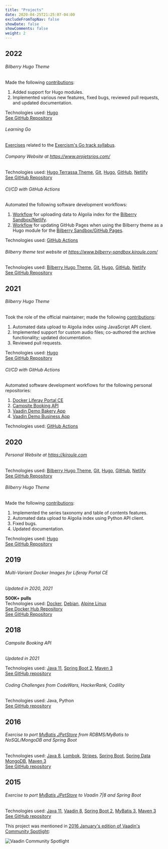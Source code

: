 ```yaml
---
title: "Projects"
date: 2020-04-25T21:25:07-04:00
excludeFromTopNav: false
showDate: false
showComments: false
weight: 2
---
```


## 2022

###### Bilberry Hugo Theme
Made the following [contributions](https://github.com/Lednerb/bilberry-hugo-theme/commits?author=igor-baiborodine):
1. Added support for Hugo modules.
2. Implemented various new features, fixed bugs, reviewed pull requests, and updated documentation.

Technologies used: [Hugo](https://gohugo.io/)\
[See GitHub Repository](https://github.com/Lednerb/bilberry-hugo-theme)

###### Learning Go
[Exercises](https://github.com/igor-baiborodine/coding-challenges/blob/master/exercism/go-exercises.md) related to the [Exercism's Go track syllabus](https://exercism.org/tracks/go/concepts).

###### Company Website at https://www.projetsrios.com/
Technologies used: [Hugo Terrassa Theme](https://github.com/igor-baiborodine/hugo-terrassa-theme), [Git](https://git-scm.com/), [Hugo](https://gohugo.io/), [GitHub](https://github.com/), [Netlify](https://www.netlify.com/)\
[See GitHub Repository](https://github.com/projetsrios/projetsrios.com)

###### CI/CD with GitHub Actions
Automated the following software development workflows:
1. [Workflow](https://github.com/igor-baiborodine/bilberry-hugo-theme-sandbox/blob/master/.github/workflows/upload-data-to-algolia-index.yml) for uploading data to Algolia index for the [Bilberry Sandbox/Netlify](https://www.bilberry-sandbox.kiroule.com/).
2. [Workflow](https://github.com/igor-baiborodine/bilberry-hugo-theme-sandbox/blob/master/.github/workflows/gh-pages.yml) for updating GitHub Pages when using the Bilberry theme as a Hugo module for the [Bilberry Sandbox/GitHub Pages](https://igor-baiborodine.github.io/bilberry-hugo-theme-sandbox/).

Technologies used: [GitHub Actions](https://github.com/features/actions)

###### Bilberry theme test website at https://www.bilberry-sandbox.kiroule.com/
Technologies used: [Bilberry Hugo Theme](https://github.com/Lednerb/bilberry-hugo-theme), [Git](https://git-scm.com/), [Hugo](https://gohugo.io/), [GitHub](https://github.com/), [Netlify](https://www.netlify.com/)\
[See GitHub Repository](https://github.com/igor-baiborodine/bilberry-hugo-theme-sandbox)

## 2021

###### Bilberry Hugo Theme
Took the role of the official maintainer; made the following [contributions](https://github.com/Lednerb/bilberry-hugo-theme/commits?author=igor-baiborodine):
1. Automated data upload to Algolia index using JavaScript API client.
2. Implemented support for custom audio files; co-authored the archive functionality; updated documentation.
3. Reviewed pull requests.

Technologies used: [Hugo](https://gohugo.io/)\
[See GitHub Repository](https://github.com/Lednerb/bilberry-hugo-theme)

###### CI/CD with GitHub Actions
Automated software development workflows for the following personal repositories:
1. [Docker Liferay Portal CE](https://github.com/igor-baiborodine/docker-liferay-portal-ce/tree/master/.github/workflows)
2. [Campsite Booking API](https://github.com/igor-baiborodine/campsite-booking/tree/master/.github/workflows)
3. [Vaadin Demo Bakery App](https://github.com/igor-baiborodine/vaadin-demo-bakery-app/tree/master/.github/workflows)
4. [Vaadin Demo Business App](https://github.com/igor-baiborodine/vaadin-demo-business-app/tree/master/.github/workflows)

Technologies used: [GitHub Actions](https://github.com/features/actions)

## 2020

###### Personal Website at https://kiroule.com

Technologies used: [Bilberry Hugo Theme](https://github.com/Lednerb/bilberry-hugo-theme), [Git](https://git-scm.com/), [Hugo](https://gohugo.io/), [GitHub](https://github.com/), [Netlify](https://www.netlify.com/)\
[See GitHub Repository](https://github.com/igor-baiborodine/kiroule.com)

###### Bilberry Hugo Theme

Made the following [contributions](https://github.com/Lednerb/bilberry-hugo-theme/commits?author=igor-baiborodine):
1. Implemented the series taxonomy and table of contents features.
2. Automated data upload to Algolia index using Python API client.
3. Fixed bugs.
4. Updated documentation. 

Technologies used: [Hugo](https://gohugo.io/)\
[See GitHub Repository](https://github.com/Lednerb/bilberry-hugo-theme)

## 2019
###### Multi-Variant Docker Images for Liferay Portal CE
*Updated in 2020, 2021*

**500K+ pulls**\
Technologies used: [Docker](https://www.docker.com/), [Debian](https://www.debian.org/), [Alpine Linux](https://alpinelinux.org/)\
[See Docker Hub Repository](https://hub.docker.com/r/ibaiborodine/liferay-portal-ce)\
[See GitHub Repository](https://github.com/igor-baiborodine/docker-liferay-portal-ce)

## 2018
###### Campsite Booking API
*Updated in 2021*

Technologies used: [Java 11](https://www.oracle.com/java/technologies/javase-jdk11-downloads.html), [Spring Boot 2](http://projects.spring.io/spring-boot/), [Maven 3](http://maven.apache.org/)\
[See GitHub repository](https://github.com/igor-baiborodine/campsite-booking)

###### Coding Challenges from CodeWars, HackerRank, Codility

Technologies used: Java, Python\
[See GitHub repository](https://github.com/igor-baiborodine/coding-challenges)

## 2016
###### Exercise to port [MyBatis JPetStore](https://github.com/mybatis/jpetstore-6) from RDBMS/MyBatis to NoSQL/MongoDB and Spring Boot

Technologies used: [Java 8](https://www.oracle.com/java/technologies/javase-jdk8-downloads.html), [Lombok](https://projectlombok.org/), [Stripes](https://stripesframework.atlassian.net/wiki/display/STRIPES/Home), [Spring Boot](http://projects.spring.io/spring-boot/), [Spring Data MongoDB](http://projects.spring.io/spring-data-mongodb/), [Maven 3](http://maven.apache.org/)\
[See GitHub repository](https://github.com/igor-baiborodine/jpetstore-6-spring-data-mongodb)

## 2015

###### Exercise to port [MyBatis JPetStore](https://github.com/mybatis/jpetstore-6) to Vaadin 7|8 and Spring Boot

Technologies used: [Java 11](https://www.oracle.com/technetwork/java/javase/downloads/jdk11-downloads-5066655.html), [Vaadin 8](https://vaadin.com/home), [Spring Boot 2](http://projects.spring.io/spring-boot/), [MyBatis 3](http://mybatis.org/mybatis-3/), [Maven 3](http://maven.apache.org/)\
[See GitHub repository](https://github.com/igor-baiborodine/jpetstore-6-vaadin-spring-boot)

This project was mentioned in [2016 January's edition of Vaadin's Community Spotlight](https://vaadin.com/blog/community-spotlight-january-2016):

![Vaadin Community Spotlight](/img/content/page/projects/vaadin-community-spotlight.png)

